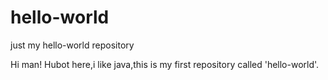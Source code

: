 # hello-world
just my hello-world repository

Hi man!
Hubot here,i like java,this is my first repository called 'hello-world'.

